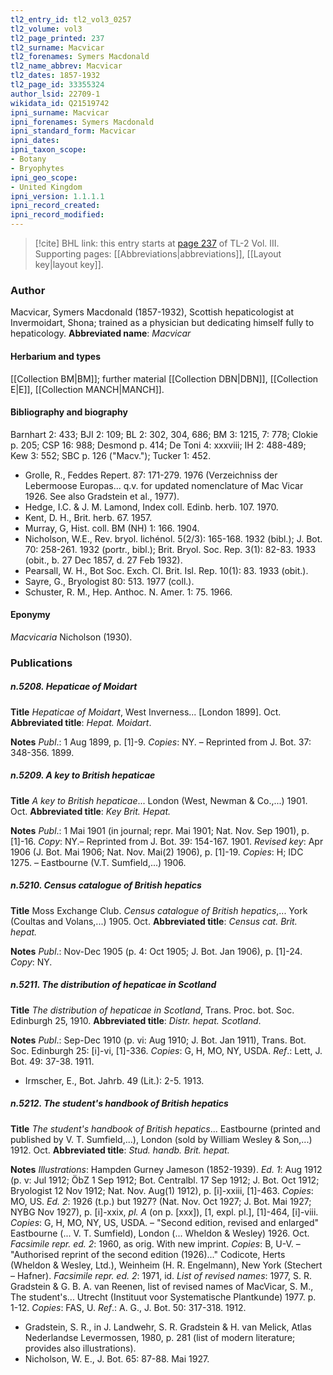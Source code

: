```yaml
---
tl2_entry_id: tl2_vol3_0257
tl2_volume: vol3
tl2_page_printed: 237
tl2_surname: Macvicar
tl2_forenames: Symers Macdonald
tl2_name_abbrev: Macvicar
tl2_dates: 1857-1932
tl2_page_id: 33355324
author_lsid: 22709-1
wikidata_id: Q21519742
ipni_surname: Macvicar
ipni_forenames: Symers Macdonald
ipni_standard_form: Macvicar
ipni_dates: 
ipni_taxon_scope: 
- Botany
- Bryophytes
ipni_geo_scope: 
- United Kingdom
ipni_version: 1.1.1.1
ipni_record_created: 
ipni_record_modified:
---
```



> [!cite] BHL link: this entry starts at [page 237](https://www.biodiversitylibrary.org/page/33355324) of TL-2 Vol. III.
> Supporting pages: [[Abbreviations|abbreviations]], [[Layout key|layout key]].

### Author

Macvicar, Symers Macdonald (1857-1932), Scottish hepaticologist at Invermoidart, Shona; trained as a physician but dedicating himself fully to hepaticology. 
**Abbreviated name**: *Macvicar*

#### Herbarium and types

[[Collection BM|BM]]; further material [[Collection DBN|DBN]], [[Collection E|E]], [[Collection MANCH|MANCH]].

#### Bibliography and biography

Barnhart 2: 433; BJI 2: 109; BL 2: 302, 304, 686; BM 3: 1215, 7: 778; Clokie p. 205; CSP 16: 988; Desmond p. 414; De Toni 4: xxxviii; IH 2: 488-489; Kew 3: 552; SBC p. 126 ("Macv."); Tucker 1: 452.
- Grolle, R., Feddes Repert. 87: 171-279. 1976 (Verzeichniss der Lebermoose Europas... q.v. for updated nomenclature of Mac Vicar 1926. See also Gradstein et al., 1977).
- Hedge, I.C. & J. M. Lamond, Index coll. Edinb. herb. 107. 1970.
- Kent, D. H., Brit. herb. 67. 1957.
- Murray, G, Hist. coll. BM (NH) 1: 166. 1904.
- Nicholson, W.E., Rev. bryol. lichénol. 5(2/3): 165-168. 1932 (bibl.); J. Bot. 70: 258-261. 1932 (portr., bibl.); Brit. Bryol. Soc. Rep. 3(1): 82-83. 1933 (obit., b. 27 Dec 1857, d. 27 Feb 1932).
- Pearsall, W. H., Bot Soc. Exch. Cl. Brit. Isl. Rep. 10(1): 83. 1933 (obit.).
- Sayre, G., Bryologist 80: 513. 1977 (coll.).
- Schuster, R. M., Hep. Anthoc. N. Amer. 1: 75. 1966.

#### Eponymy

*Macvicaria* Nicholson (1930).

### Publications

##### n.5208. Hepaticae of Moidart

**Title**
*Hepaticae of Moidart*, West Inverness... \[London 1899\]. Oct.
**Abbreviated title**: *Hepat. Moidart*.

**Notes**
*Publ*.: 1 Aug 1899, p. \[1\]-9. *Copies*: NY. – Reprinted from J. Bot. 37: 348-356. 1899.

##### n.5209. A key to British hepaticae

**Title**
*A key to British hepaticae*... London (West, Newman & Co.,...) 1901. Oct.
**Abbreviated title**: *Key Brit. Hepat.*

**Notes**
*Publ*.: 1 Mai 1901 (in journal; repr. Mai 1901; Nat. Nov. Sep 1901), p. \[1\]-16. *Copy*: NY.– Reprinted from J. Bot. 39: 154-167. 1901.
*Revised key*: Apr 1906 (J. Bot. Mai 1906; Nat. Nov. Mai(2) 1906), p. \[1\]-19. *Copies*: H; IDC 1275. – Eastbourne (V.T. Sumfield,...) 1906.

##### n.5210. Census catalogue of British hepatics

**Title**
Moss Exchange Club. *Census catalogue of British hepatics*,... York (Coultas and Volans,...) 1905. Oct.
**Abbreviated title**: *Census cat. Brit. hepat.*

**Notes**
*Publ*.: Nov-Dec 1905 (p. 4: Oct 1905; J. Bot. Jan 1906), p. \[1\]-24. *Copy*: NY.

##### n.5211. The distribution of hepaticae in Scotland

**Title**
*The distribution of hepaticae in Scotland*, Trans. Proc. bot. Soc. Edinburgh 25, 1910.
**Abbreviated title**: *Distr. hepat. Scotland*.

**Notes**
*Publ*.: Sep-Dec 1910 (p. vi: Aug 1910; J. Bot. Jan 1911), Trans. Bot. Soc. Edinburgh 25: \[i\]-vi, \[1\]-336. *Copies*: G, H, MO, NY, USDA.
*Ref*.: Lett, J. Bot. 49: 37-38. 1911.
- Irmscher, E., Bot. Jahrb. 49 (Lit.): 2-5. 1913.

##### n.5212. The student's handbook of British hepatics

**Title**
*The student's handbook of British hepatics*... Eastbourne (printed and published by V. T. Sumfield,...), London (sold by William Wesley & Son,...) 1912. Oct.
**Abbreviated title**: *Stud. handb. Brit. hepat.*

**Notes**
*Illustrations*: Hampden Gurney Jameson (1852-1939).
*Ed. 1*: Aug 1912 (p. v: Jul 1912; ÖbZ 1 Sep 1912; Bot. Centralbl. 17 Sep 1912; J. Bot. Oct 1912; Bryologist 12 Nov 1912; Nat. Nov. Aug(1) 1912), p. \[i\]-xxiii, \[1\]-463. *Copies*: MO, US.
*Ed. 2*: 1926 (t.p.) but 1927? (Nat. Nov. Oct 1927; J. Bot. Mai 1927; NYBG Nov 1927), p. \[i\]-xxix, *pl. A* (on p. \[xxx\]), \[1, expl. pl.\], \[1\]-464, \[i\]-viii. *Copies*: G, H, MO, NY, US, USDA. – "Second edition, revised and enlarged" Eastbourne (... V. T. Sumfield), London (... Wheldon & Wesley) 1926. Oct.
*Facsimile repr. ed. 2*: 1960, as orig. With new imprint. *Copies*: B, U-V. – "Authorised reprint of the second edition (1926)..." Codicote, Herts (Wheldon & Wesley, Ltd.), Weinheim (H. R. Engelmann), New York (Stechert – Hafner).
*Facsimile repr. ed. 2*: 1971, id.
*List of revised names*: 1977, S. R. Gradstein & G. B. A. van Reenen, list of revised names of MacVicar, S. M., The student's... Utrecht (Instituut voor Systematische Plantkunde) 1977. p. 1-12. *Copies*: FAS, U.
*Ref*.: A. G., J. Bot. 50: 317-318. 1912.
- Gradstein, S. R., in J. Landwehr, S. R. Gradstein & H. van Melick, Atlas Nederlandse Levermossen, 1980, p. 281 (list of modern literature; provides also illustrations).
- Nicholson, W. E., J. Bot. 65: 87-88. Mai 1927.

